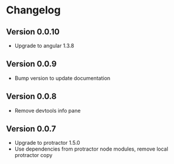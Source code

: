# Changelog

## Version 0.0.10

* Upgrade to angular 1.3.8

## Version 0.0.9

* Bump version to update documentation

## Version 0.0.8

* Remove devtools info pane

## Version 0.0.7

* Upgrade to protractor 1.5.0
* Use dependencies from protractor node modules, remove local protractor copy
